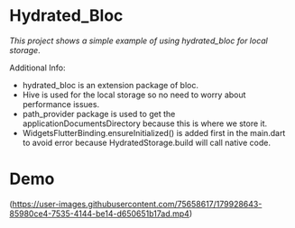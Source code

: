# Hydrated_Bloc
_This project shows a simple example of using hydrated_bloc for local storage_.

Additional Info:
- hydrated_bloc is an extension package of bloc.
- Hive is used for the local storage so no need to worry about performance issues.
- path_provider package is used to get the applicationDocumentsDirectory because this is where we store it.
- WidgetsFlutterBinding.ensureInitialized() is added first in the main.dart to avoid error because HydratedStorage.build will call native code.
# Demo
(https://user-images.githubusercontent.com/75658617/179928643-85980ce4-7535-4144-be14-d650651b17ad.mp4)

